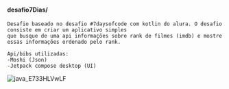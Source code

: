 #### desafio7Dias/
```
Desafio baseado no desafio #7daysofcode com kotlin do alura. O desafio consiste em criar um aplicativo simples
que busque de uma api informações sobre rank de filmes (imdb) e mostre essas informações ordenado pelo rank.

Api/bibs utilizadas:
-Moshi (Json)
-Jetpack compose desktop (UI)
```
![java_E733HLVwLF](https://user-images.githubusercontent.com/49120447/233801750-70e8c16b-3397-403e-8b50-2d4903fa5653.gif)
